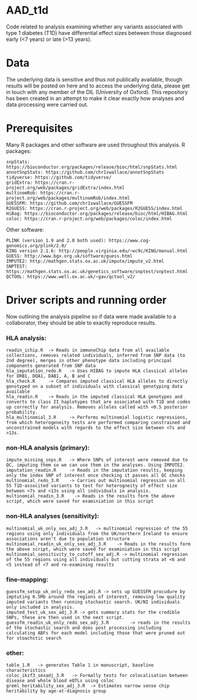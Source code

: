 # AAD_t1d

Code related to analysis examining whether any variants associated with type 1 diabetes (T1D) have  differential effect sizes between those diagnosed early (<7 years) or late (>13 years).

# Data

The underlying data is sensitive and thus not publically available, though results will be posted on here and to access the underlying data, please get in touch with any member of the DIL (University of Oxford).
This repository has been created in an attempt to make it clear exactly how analyses and data processing were carried out.

# Prerequisites

Many R packages and other software are used throughout this analysis.
R packages:

```
snpStats: https://bioconductor.org/packages/release/bioc/html/snpStats.html
annotSnpStats: https://github.com/chr1swallace/annotSnpStats
tidyverse: https://github.com/tidyverse/
gridExtra: https://cran.r-project.org/web/packages/gridExtra/index.html
multinomRob: https://cran.r-project.org/web/packages/multinomRob/index.html
GUESSFM: https://github.com/chr1swallace/GUESSFM
R2GUESS: https://cran.r-project.org/web/packages/R2GUESS/index.html
HiBag: https://bioconductor.org/packages/release/bioc/html/HIBAG.html
coloc: https://cran.r-project.org/web/packages/coloc/index.html
```

Other software:
```
PLINK (version 1.9 and 2.0 both used): https://www.cog-genomics.org/plink/2.0/
KING version 2.1.6: http://people.virginia.edu/~wc9c/KING/manual.html
GUESS: http://www.bgx.org.uk/software/guess.html
IMPUTE2: http://mathgen.stats.ox.ac.uk/impute/impute_v2.html
SNPTEST: https://mathgen.stats.ox.ac.uk/genetics_software/snptest/snptest.html
QCTOOL: https://www.well.ox.ac.uk/~gav/qctool_v2/
```

# Driver scripts and running order

Now outlining the analysis pipeline so if data were made available to a collaborator, they should be able to exactly reproduce results.


### HLA analysis:
```
readin_ichip.R  -> Reads in immunoChip data from all available collections, removes related individuals, inferred from SNP data (to 2nd degree), merges in other phenotype data including principal components generated from SNP data
hla_imputation_redo.R   -> Uses HIBAG to impute HLA classical alleles for DRB1, DQA1, DAB1, A, B and C
hla_check.R     -> Compares imputed classical HLA alleles to directly genotyped on a subset of individuals with classical genotyping data available
hla_readin.R    -> Reads in the imputed classical HLA genotypes and converts to class II haplotypes that are associated with T1D and codes up correctly for analysis. Removes alleles called with <0.5 posterior probability.
hla_multinomial_3.R     -> Performs multinomial logistic regressions, from which heterogeneity tests are performed comparing constrained and unconstrained models with regards to the effect size between <7s and >13s.
```

### non-HLA analysis (primary):
```
impute_missing_snps.R   -> Where SNPs of interest were removed due to QC, imputing them so we can use them in the analyses. Using IMPUTE2.
imputation_readin.R     -> Reads in the imputation results, keeping only the index SNP of interest once checking it passes all QC checks
multinomial_redo_3.R    -> Carries out multinomial regression on all 55 T1D-associted variants to test for heterogneity of effect size between <7s and <13s using all individuals in analysis.
multinomial_readin_3.R    -> Reads in the results form the above script, which were saved for examiniation in this script
```
### non-HLA analyses (sensitivity):
```
multinomial_uk_only_sex_adj_3.R   -> multinomial regression of the 55 regions using only individuals from the UK/northern Ireland to ensure associations aren't due to population structure
multinomial_readin_uk_only_sex_adj_3.R    -> Reads in the results form the above script, which were saved for examiniation in this script
multinomial_sensitivity_to_cutoff_sex_adj.R -> multinomial regression of the 55 regions using all individuals but cutting strata at <6 and <5 instead of <7 and re-examining results
```

### fine-mapping:
```
guessfm_setup_uk_only_redo_sex_adj.R -> sets up GUESSFM procudure by imptuting 0.5Mb around the regions of interest, removing low quality imputed variants then running stochastic search. UK/NI individuals only included in analysis.
imputed_test_uk_sex_adj_3.R	-> gets summary stats for the credible SNPs, these are then used in the next script.
guessfm_readin_uk_only_redo_sex_adj_3.R        -> reads in the results of the stochastic search and does post processing including calculating ABFs for each model including those that were pruned out for stoachstic search
```

### other:
```
table_1.R	-> generates Table 1 in manuscript, baseline characteristics
coloc_ikzf3_sexadj_3.R   -> Formally tests for colocalisation between disease and whole blood eQTLs using coloc
greml_heritability_sex_adj_3.R	-> Estimates narrow sense chip heritability by age-at-diagnosis group
```

